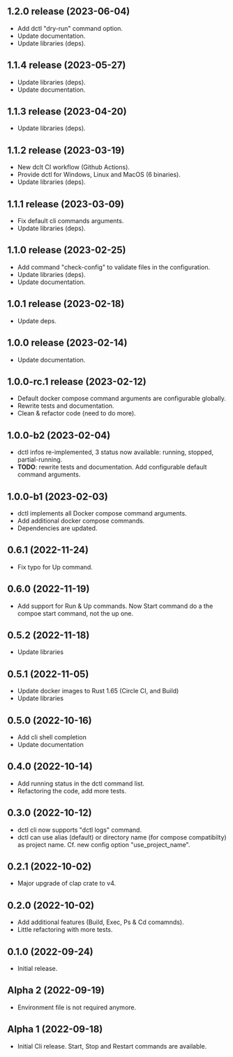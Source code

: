 ## 1.2.0 release (2023-06-04)
 
 * Add dctl "dry-run" command option.
 * Update documentation.
 * Update libraries (deps).
## 1.1.4 release (2023-05-27)
 
 * Update libraries (deps).
 * Update documentation.
  
## 1.1.3 release (2023-04-20)
 
 * Update libraries (deps).

## 1.1.2 release (2023-03-19)
 
 * New dclt CI workflow (Github Actions).
 * Provide dctl for Windows, Linux and MacOS (6 binaries).
 * Update libraries (deps). 
  
## 1.1.1 release (2023-03-09)
 
 * Fix default cli commands arguments.
 * Update libraries (deps).

## 1.1.0 release (2023-02-25)
 
 * Add command "check-config" to validate files in the configuration.
 * Update libraries (deps).
 * Update documentation.

## 1.0.1 release (2023-02-18)

 * Update deps.

## 1.0.0 release (2023-02-14)

 * Update documentation.

## 1.0.0-rc.1 release (2023-02-12)

 * Default docker compose command arguments are configurable globally.
 * Rewrite tests and documentation.
 * Clean & refactor code (need to do more).

## 1.0.0-b2 (2023-02-04)

 * dctl infos re-implemented, 3 status now available: running, stopped, partial-running.
 * **TODO**: rewrite tests and documentation. Add configurable default command arguments.

## 1.0.0-b1 (2023-02-03)

 * dctl implements all Docker compose command arguments.
 * Add additional docker compose commands.
 * Dependencies are updated.

## 0.6.1 (2022-11-24)

* Fix typo for Up command.

## 0.6.0 (2022-11-19)

* Add support for Run & Up commands. Now Start command do a the compoe start command, not the up one.

## 0.5.2 (2022-11-18)

* Update libraries

## 0.5.1 (2022-11-05)

* Update docker images to Rust 1.65 (Circle CI, and Build)
* Update libraries
 
## 0.5.0 (2022-10-16)

* Add cli shell completion
* Update documentation

## 0.4.0 (2022-10-14)

* Add running status in the dctl command list.
* Refactoring the code, add more tests.

## 0.3.0 (2022-10-12)

* dctl cli now supports "dctl logs" command.
* dctl can use alias (default) or directory name (for compose compatibilty) as project name. Cf. new config option "use_project_name".

## 0.2.1 (2022-10-02)

* Major upgrade of clap crate to v4.

## 0.2.0 (2022-10-02)

* Add additional features (Build, Exec, Ps & Cd comamnds).
* Little refactoring with more tests.

## 0.1.0 (2022-09-24)

* Initial release.

## Alpha 2 (2022-09-19)

* Environment file is not required anymore.
  
## Alpha 1 (2022-09-18)

* Initial Cli release. Start, Stop and Restart commands are available.
